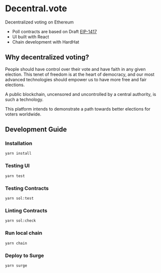 # Decentral.vote

Decentralized voting on Ethereum

* Poll contracts are based on Draft [EIP-1417](https://eips.ethereum.org/EIPS/eip-1417)
* UI built with React
* Chain development with HardHat

## Why decentralized voting?

People should have control over their vote and have faith in any given election. This tenet of freedom is at the heart of democracy, and our most advanced technologies should empower us to have more free and fair elections.

A public blockchain, uncensored and uncontrolled by a central authority, is such a technology.

This platform intends to demonstrate a path towards better elections for voters worldwide.

## Development Guide

### Installation

```
yarn install
```

### Testing UI

```
yarn test
```

### Testing Contracts

```
yarn sol:test
```

### Linting Contracts

```
yarn sol:check
```

### Run local chain

```
yarn chain
```

### Deploy to Surge

```
yarn surge
```
